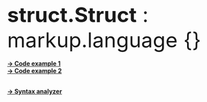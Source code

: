 <font size="20"><b>struct.Struct</b> : <br>
	markup.language {}
	<br></font>
<br><b><a href="https://github.com/henryco/struct.Struct/blob/master/src/example.struct">-> Code example 1</a>
<br><b><a href="https://github.com/henryco/struct.Struct/blob/master/src/example2.struct">-> Code example 2</a>

<br><b><a href="https://github.com/henryco/struct.Struct/tree/master/src/struct.parser/drivers">-> Syntax analyzer</a>





